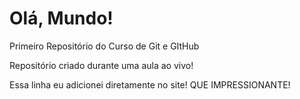 # Olá, Mundo!
 Primeiro Repositório do Curso de Git e GItHub

 Repositório criado durante uma aula ao vivo!

Essa linha eu adicionei diretamente no site! QUE IMPRESSIONANTE!
